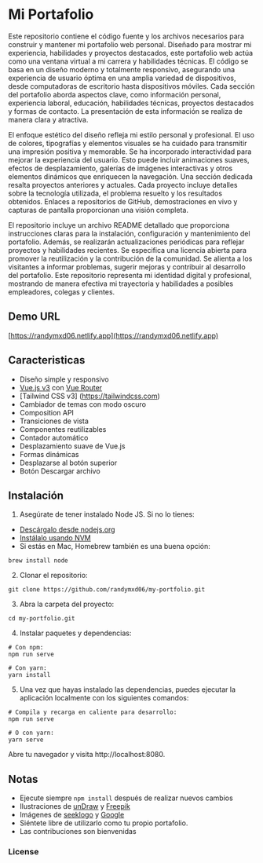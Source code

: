 # Mi Portafolio

Este repositorio contiene el código fuente y los archivos necesarios para construir y mantener mi portafolio web personal. Diseñado para mostrar mi experiencia, habilidades y proyectos destacados, este portafolio web actúa como una ventana virtual a mi carrera y habilidades técnicas. El código se basa en un diseño moderno y totalmente responsivo, asegurando una experiencia de usuario óptima en una amplia variedad de dispositivos, desde computadoras de escritorio hasta dispositivos móviles. Cada sección del portafolio aborda aspectos clave, como información personal, experiencia laboral, educación, habilidades técnicas, proyectos destacados y formas de contacto. La presentación de esta información se realiza de manera clara y atractiva.

El enfoque estético del diseño refleja mi estilo personal y profesional. El uso de colores, tipografías y elementos visuales se ha cuidado para transmitir una impresión positiva y memorable. Se ha incorporado interactividad para mejorar la experiencia del usuario. Esto puede incluir animaciones suaves, efectos de desplazamiento, galerías de imágenes interactivas y otros elementos dinámicos que enriquecen la navegación. Una sección dedicada resalta proyectos anteriores y actuales. Cada proyecto incluye detalles sobre la tecnología utilizada, el problema resuelto y los resultados obtenidos. Enlaces a repositorios de GitHub, demostraciones en vivo y capturas de pantalla proporcionan una visión completa.

El repositorio incluye un archivo README detallado que proporciona instrucciones claras para la instalación, configuración y mantenimiento del portafolio. Además, se realizarán actualizaciones periódicas para reflejar proyectos y habilidades recientes. Se especifica una licencia abierta para promover la reutilización y la contribución de la comunidad. Se alienta a los visitantes a informar problemas, sugerir mejoras y contribuir al desarrollo del portafolio. Este repositorio representa mi identidad digital y profesional, mostrando de manera efectiva mi trayectoria y habilidades a posibles empleadores, colegas y clientes.

## Demo URL

[https://randymxd06.netlify.app](https://randymxd06.netlify.app)

## Caracteristicas

- Diseño simple y responsivo
- [Vue.js v3](https://vuejs.org) con [Vue Router](https://router.vuejs.org)
- [Tailwind CSS v3] (https://tailwindcss.com)
- Cambiador de temas con modo oscuro
- Composition API
- Transiciones de vista
- Componentes reutilizables
- Contador automático
- Desplazamiento suave de Vue.js
- Formas dinámicas
- Desplazarse al botón superior
- Botón Descargar archivo

## Instalación

1. Asegúrate de tener instalado Node JS. Si no lo tienes:

-   [Descárgalo desde nodejs.org](https://nodejs.org)
-   [Instálalo usando NVM](https://github.com/nvm-sh/nvm)
-   Si estás en Mac, Homebrew también es una buena opción:

```
brew install node
```

2. Clonar el repositorio:

```
git clone https://github.com/randymxd06/my-portfolio.git
```

3. Abra la carpeta del proyecto:

```
cd my-portfolio.git
```

4. Instalar paquetes y dependencias:

```
# Con npm:
npm run serve

# Con yarn:
yarn install
```

5. Una vez que hayas instalado las dependencias, puedes ejecutar la aplicación localmente con los siguientes comandos:

```
# Compila y recarga en caliente para desarrollo:
npm run serve

# O con yarn:
yarn serve
```

Abre tu navegador y visita http://localhost:8080.

## Notas

- Ejecute siempre `npm install` después de realizar nuevos cambios
- Ilustraciones de [unDraw](https://undraw.co) y [Freepik](https://freepik.com)
- Imágenes de [seeklogo](https://seeklogo.com) y [Google](https://google.com)
- Siéntete libre de utilizarlo como tu propio portafolio.
- Las contribuciones son bienvenidas

### License

<!-- [MIT](https://github.com/randymxd06/my-portfolio/main/LICENSE) -->
